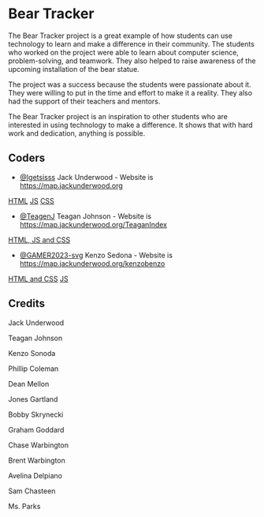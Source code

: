 # Bear Tracker

The Bear Tracker project is a great example of how students can use technology to learn and make a difference in their community. The students who worked on the project were able to learn about computer science, problem-solving, and teamwork. They also helped to raise awareness of the upcoming installation of the bear statue.

The project was a success because the students were passionate about it. They were willing to put in the time and effort to make it a reality. They also had the support of their teachers and mentors.

The Bear Tracker project is an inspiration to other students who are interested in using technology to make a difference. It shows that with hard work and dedication, anything is possible.



## Coders

- [@Igetsisss](https://github.com/Igetsisss) Jack Underwood - Website is https://map.jackunderwood.org

[HTML](https://github.com/Igetsisss/BearStalker/blob/main/index.html)
[JS](https://github.com/Igetsisss/BearStalker/blob/main/script.js)
[CSS](https://github.com/Igetsisss/BearStalker/blob/main/style.css)

- [@TeagenJ](https://github.com/TeaganJ) Teagan Johnson - Website is https://map.jackunderwood.org/TeaganIndex

[HTML, JS and CSS](https://github.com/Igetsisss/BearStalker/blob/main/TeaganIndex.html)

- [@GAMER2023-svg](https://github.com/GAMER2023-svg) Kenzo Sedona - Website is https://map.jackunderwood.org/kenzobenzo

[HTML and CSS](https://github.com/Igetsisss/BearStalker/blob/main/kenzobenzo.html)
[JS](https://github.com/Igetsisss/BearStalker/blob/main/stuffthatdoesnotreallymatter/kenzosiso.js)


## Credits

Jack Underwood

Teagan Johnson

Kenzo Sonoda

Phillip Coleman

Dean Mellon

Jones Gartland

Bobby Skrynecki

Graham Goddard

Chase Warbington

Brent Warbington

Avelina Delpiano

Sam Chasteen

Ms. Parks


